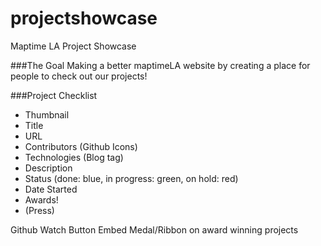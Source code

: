 # projectshowcase
Maptime LA Project Showcase

###The Goal
Making a better maptimeLA website by creating a place for people to check out our projects!

###Project Checklist
* Thumbnail
* Title
* URL
* Contributors (Github Icons)
* Technologies (Blog tag) 
* Description 
* Status (done: blue, in progress: green, on hold: red)
* Date Started
* Awards!
* (Press)

Github Watch Button Embed
Medal/Ribbon on award winning projects

